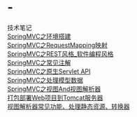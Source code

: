 # -
技术笔记<br/>
[SpringMVC之环境搭建](https://github.com/LYLYMZGL/-/issues/2)<br/>
[SpringMVC之RequestMapping映射](https://github.com/LYLYMZGL/-/issues/3)<br/>
[SpringMVC之REST风格_软件编程风格](https://github.com/LYLYMZGL/-/issues/4)<br/>
[SpringMVC之常见注解](https://github.com/LYLYMZGL/-/issues/5)<br/>
[SpringMVC之原生Servlet API](https://github.com/LYLYMZGL/-/issues/6)<br/>
[SpringMVC之处理模型数据](https://github.com/LYLYMZGL/-/issues/7)<br/>
[SpringMVC之视图And视图解析器](https://github.com/LYLYMZGL/-/issues/8)<br/>
[打包部署Web项目到Tomcat服务器](https://github.com/LYLYMZGL/-/issues/9)<br/>
[视图解析器常见功能、处理静态资源、转换器](https://github.com/LYLYMZGL/-/issues/10)<br/>
